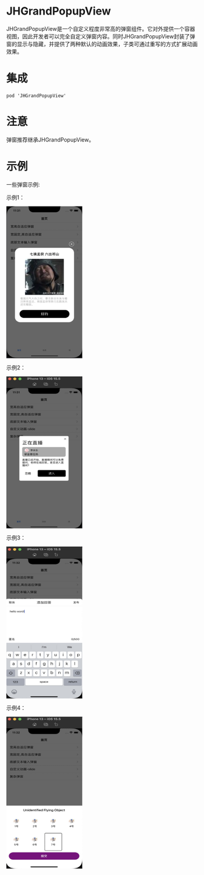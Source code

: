 # JHGrandPopupView
JHGrandPopupView是一个自定义程度非常高的弹窗组件。它对外提供一个容器视图，因此开发者可以完全自定义弹窗内容。同时JHGrandPopupView封装了弹窗的显示与隐藏，并提供了两种默认的动画效果，子类可通过重写的方式扩展动画效果。

# 集成

```
pod 'JHGrandPopupView'
```

# 注意

弹窗推荐继承JHGrandPopupView。

# 示例

一些弹窗示例:

示例1：

<img src="https://raw.githubusercontent.com/xq-120/cloudImage/master/pictures/DE6B9F193E1BFFE5087949A13AE9C852.jpg" alt="图片替换文本" width="200" height="400" align="middle" />

示例2：

<img src="https://raw.githubusercontent.com/xq-120/cloudImage/master/pictures/D86FAB3D01D4BCA9206EA3C72725F5AC.jpg" alt="图片替换文本" width="200" height="400" align="middle" />

示例3：

<img src="https://raw.githubusercontent.com/xq-120/cloudImage/master/pictures/9E6B34853CF83883113BA0D7620F9B7F.jpg" alt="图片替换文本" width="200" height="400" align="middle" />

示例4：

<img src="https://raw.githubusercontent.com/xq-120/cloudImage/master/pictures/89A8E0A7D514E7C310DBF3E46DB4AFA4.jpg" alt="图片替换文本" width="200" height="400" align="middle" />

